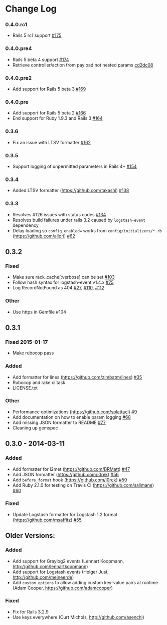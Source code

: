 # Change Log

### 0.4.0.rc1

* Rails 5 rc1 support [#175](https://github.com/roidrage/lograge/pull/175)

### 0.4.0.pre4

* Rails 5 beta 4 support [#174](https://github.com/roidrage/lograge/pull/174)
* Retrieve controller/action from payload not nested params [cd2dc08](https://github.com/roidrage/lograge/commit/cd2dc08)

### 0.4.0.pre2

* Add support for Rails 5 beta 3 [#169](https://github.com/roidrage/lograge/pull/169)

### 0.4.0.pre

* Add support for Rails 5 beta 2 [#166](https://github.com/roidrage/lograge/pull/166)
* End support for Ruby 1.9.3 and Rails 3 [#164](https://github.com/roidrage/lograge/pull/164)

### 0.3.6

* Fix an issue with LTSV formatter [#162](https://github.com/roidrage/lograge/pull/162)

### 0.3.5

* Support logging of unpermitted parameters in Rails 4+ [#154](https://github.com/roidrage/lograge/pull/154)

### 0.3.4

* Added LTSV formatter (<https://github.com/takashi>) [#138](https://github.com/roidrage/lograge/pull/138)

### 0.3.3

* Resolves #126 issues with status codes [#134](https://github.com/roidrage/lograge/pull/134)
* Resolves build failures under rails 3.2 caused by `logstash-event` dependency
* Delay loading so `config.enabled=` works from `config/initializers/*.rb` (<https://github.com/allori>) [#62](https://github.com/roidrage/lograge/pull/62)

## 0.3.2

### Fixed
* Make sure rack_cache[:verbose] can be set [#103](https://github.com/roidrage/lograge/pull/103)
* Follow hash syntax for logstash-event v1.4.x [#75](https://github.com/roidrage/lograge/pull/75)
* Log RecordNotFound as 404 [#27](https://github.com/roidrage/lograge/pull/27), [#110](https://github.com/roidrage/lograge/pull/110), [#112](https://github.com/roidrage/lograge/pull/112)

### Other
* Use https in Gemfile #104

## 0.3.1

### Fixed 2015-01-17

* Make rubocop pass

### Added

* Add formatter for lines (<https://github.com/zimbatm/lines>) [#35](https://github.com/roidrage/lograge/pull/35)
* Rubocop and rake ci task
* LICENSE.txt

### Other

* Performance optimizations (<https://github.com/splattael>) [#9](https://github.com/roidrage/lograge/pull/9)
* Add documentation on how to enable param logging [#68](https://github.com/roidrage/lograge/pull/68)
* Add missing JSON formatter to README [#77](https://github.com/roidrage/lograge/pull/77)
* Cleaning up gemspec

## 0.3.0 - 2014-03-11

### Added
* Add formatter for l2met (<https://github.com/BRMatt>) [#47](https://github.com/roidrage/lograge/pull/47)
* Add JSON formatter (<https://github.com/i0rek>) [#56](https://github.com/roidrage/lograge/pull/56)
* Add `before_format` hook (<https://github.com/i0rek>) [#59](https://github.com/roidrage/lograge/pull/59)
* Add Ruby 2.1.0 for testing on Travis CI (<https://github.com/salimane>) [#60](https://github.com/roidrage/lograge/pull/60)

### Fixed
* Update Logstash formatter for Logstash 1.2 format (<https://github.com/msaffitz>) [#55](https://github.com/roidrage/lograge/pull/55)



## Older Versions:

### Added
* Add support for Graylog2 events (Lennart Koopmann, http://github.com/lennartkoopmann)
* Add support for Logstash events (Holger Just, http://github.com/meineerde)
* Add `custom_options` to allow adding custom key-value pairs at runtime (Adam Cooper, https://github.com/adamcooper)

### Fixed
* Fix for Rails 3.2.9
* Use keys everywhere (Curt Michols, http://github.com/asenchi)
